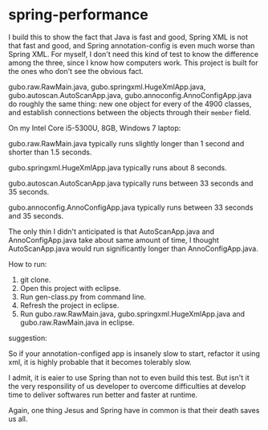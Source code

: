 # spring-performance

I build this to show the fact that Java is fast and good, Spring XML is not that fast and good, and Spring annotation-config is even much worse than Spring XML. For myself, I don't need this kind of test to know the difference among the three, since I know how computers work. This project is built for the ones who don't see the obvious fact.

gubo.raw.RawMain.java, gubo.springxml.HugeXmlApp.java, gubo.autoscan.AutoScanApp.java, gubo.annoconfig.AnnoConfigApp.java do roughly the same thing: new one object for every of the 4900 classes, and establish connections between the objects through their `member` field.


On my Intel Core i5-5300U, 8GB, Windows 7 laptop:


gubo.raw.RawMain.java typically runs slightly longer than 1 second and shorter than 1.5 seconds.


gubo.springxml.HugeXmlApp.java typically runs about 8 seconds.


gubo.autoscan.AutoScanApp.java typically runs between 33 seconds and 35 seconds.


gubo.annoconfig.AnnoConfigApp.java typically runs between 33 seconds and 35 seconds.


The only thin I didn't anticipated is that AutoScanApp.java and AnnoConfigApp.java take about same amount of time, I thought AutoScanApp.java would run significantly longer than AnnoConfigApp.java.


How to run:
1. git clone.
2. Open this project with eclipse.
3. Run gen-class.py from command line.
4. Refresh the project in eclipse. 
5. Run gubo.raw.RawMain.java, gubo.springxml.HugeXmlApp.java and gubo.raw.RawMain.java in eclipse.


suggestion:

So if your annotation-configed app is insanely slow to start, refactor it using xml, it is highly probable that it becomes tolerably slow. 

I admit, it is eaier to use Spring than not to even build this test. But isn't it the very responsility of us developer to overcome difficulties at develop time to deliver softwares run better and faster at runtime. 


Again, one thing Jesus and Spring have in common is that their death saves us all.